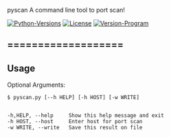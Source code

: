 pyscan A command line tool to port scan!

[![Python-Versions](https://img.shields.io/badge/python-2.6%2C%202.7%2C%203.3%2C%203.4%2C%203.5-blue.svg)](https://www.python.org/)
[![License](https://img.shields.io/badge/license-MIT-33CCFF.svg)](https://opensource.org/licenses/MIT)
[![Version-Program](https://img.shields.io/badge/version-1.0-orange.svg)](https://github.com/T9xx/PyScan)

===================
----------
<i class="icon-puzzle"></i> **Usage**
-------------
Optional Arguments:

	$ pyscan.py [--h HELP] [-h HOST] [-w WRITE] 
	
	
	-h,HELP, --help 	Show this help message and exit
	-h HOST, --host   	Enter host for port scan
	-w WRITE, --write 	Save this result on file

